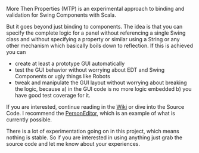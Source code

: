 More Then Properties (MTP) is an experimental approach to binding and validation for Swing Components with Scala.

But it goes beyond just binding to components. The idea is that you can specify the complete logic for a panel without referencing a single Swing class and without specifying a property or similar using a String or any other mechanism which basically boils down to reflection. If this is achieved you can

* create at least a prototype GUI automatically
* test the GUI behavior without worrying about EDT and Swing Components or ugly things like Robots
* tweak and manipulate the GUI layout without worrying about breaking the logic, because a) in the GUI code is no more logic embedded b) you have good test coverage for it.

If you are interested, continue reading in the [Wiki](https://github.com/schauder/More-Than-Properties/wiki) or dive into the Source Code. I recommend the [PersonEditor](https://github.com/schauder/More-Than-Properties/blob/master/src/main/scala/de/schauderhaft/mtp/demo/PersonEditor.scala), which is an example of what is currently possible.

There is a lot of experimentation going on in this project, which means nothing is stable.
So if you are interested in using anything just grab the source code and let me know about your experiences.